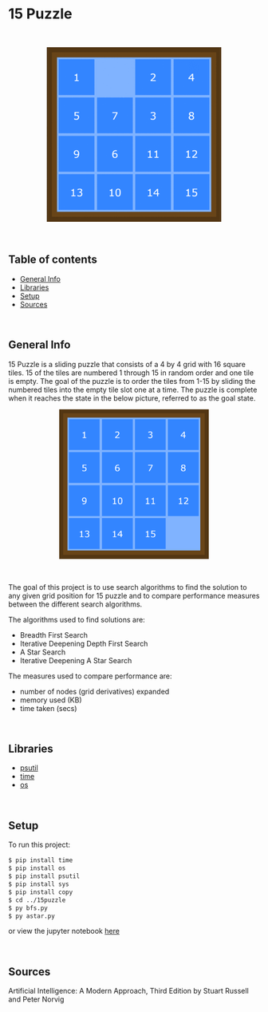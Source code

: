 # 15 Puzzle

<br>

<p align="center">
  <img src="gif/sol1-crop.gif" alt="grid-01-solution" width="350px"/>
</p>

<br>


## Table of contents
* [General Info](#general-info)
* [Libraries](#libraries)
* [Setup](#setup)
* [Sources](#sources)



<br>

## General Info

15 Puzzle is a sliding puzzle that consists of a 4 by 4 grid with 16 square tiles. 15 of the tiles are numbered 1 through 15 in random order and one tile is empty. The goal of the puzzle is to order the tiles from 1-15 by sliding the numbered tiles into the empty tile slot one at a time. The puzzle is complete when it reaches the state in the below picture, referred to as the goal state.


<p align="center">
  <img src="images/goal_matrix.png" width="300px"/>
</p>

<br>

The goal of this project is to use search algorithms to find the solution to any given grid position for 15 puzzle and to compare performance measures between the different search algorithms. 


The algorithms used to find solutions are:
* Breadth First Search
* Iterative Deepening Depth First Search
* A Star Search
* Iterative Deepening A Star Search


The measures used to compare performance are:
- number of nodes (grid derivatives) expanded
- memory used (KB)
- time taken (secs)


<br>

## Libraries
* [psutil](https://psutil.readthedocs.io/en/latest/)
* [time](https://docs.python.org/3/library/time.html)
* [os](https://docs.python.org/3/library/os.html)

<br>

## Setup
To run this project:
```
$ pip install time
$ pip install os
$ pip install psutil
$ pip install sys
$ pip install copy
$ cd ../15puzzle
$ py bfs.py
$ py astar.py
```
  
or view the jupyter notebook [here](15puzzle.ipynb)



<br>

## Sources
Artificial Intelligence: A Modern Approach, Third Edition by Stuart Russell and Peter Norvig

